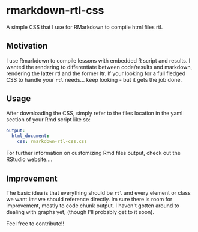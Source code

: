 # rmarkdown-rtl-css
A simple CSS that I use for RMarkdown to compile html files rtl.

## Motivation
I use Rmarkdown to compile lessons with embedded R script and results.
I wanted the rendering to differentiate between code/results and markdown, rendering the latter rtl and the former ltr.
If your looking for a full fledged CSS to handle your `rtl` needs... keep looking - but it gets the job done.

## Usage
After downloading the CSS, simply refer to the files location in the yaml section of your Rmd script
like so:    


```yaml
output:    
  html_document:     
    css: rmarkdown-rtl-css.css    
```    


For further information on customizing Rmd files output, check out the RStudio website....

## Improvement

The basic idea is that everything should be `rtl` and every element or class we want `ltr` we should reference directly.
Im sure there is room for improvement, mostly to code chunk output.
I haven't gotten around to dealing with graphs yet, (though I'll probably get to it soon).

Feel free to contribute!!

